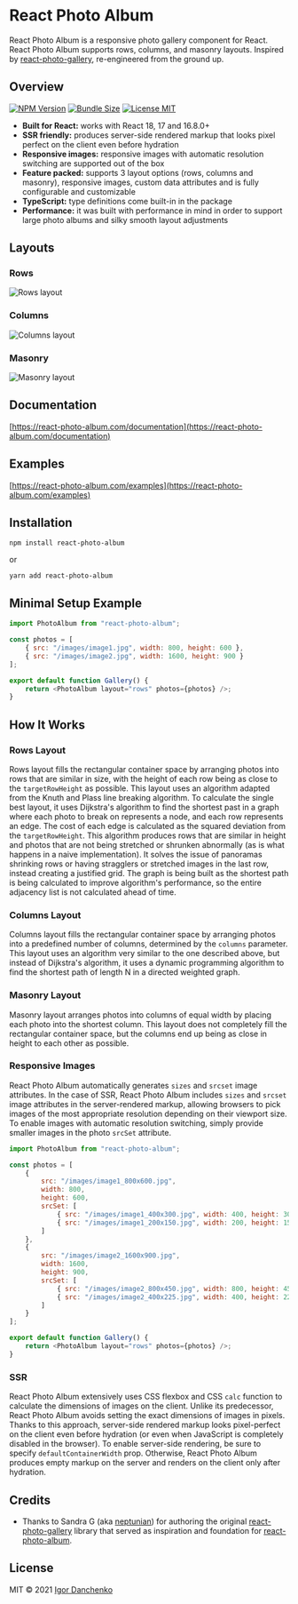 # React Photo Album

React Photo Album is a responsive photo gallery component for React. React Photo Album supports rows, columns, and
masonry layouts. Inspired by [react-photo-gallery](https://github.com/neptunian/react-photo-gallery), re-engineered from
the ground up.

## Overview

[![NPM Version](https://img.shields.io/npm/v/react-photo-album?color=blue)](https://www.npmjs.com/package/react-photo-album)
[![Bundle Size](https://img.shields.io/bundlephobia/minzip/react-photo-album?color=blue)](https://bundlephobia.com/package/react-photo-album)
[![License MIT](https://img.shields.io/npm/l/react-photo-album?color=blue)](LICENSE)

- **Built for React:** works with React 18, 17 and 16.8.0+
- **SSR friendly:** produces server-side rendered markup that looks pixel perfect on the client even before hydration
- **Responsive images:** responsive images with automatic resolution switching are supported out of the box
- **Feature packed:** supports 3 layout options (rows, columns and masonry), responsive images, custom data attributes
  and is fully configurable and customizable
- **TypeScript:** type definitions come built-in in the package
- **Performance:** it was built with performance in mind in order to support large photo albums and silky smooth layout
  adjustments

## Layouts

### Rows

![Rows layout](https://react-photo-album.com/images/layouts/rows.jpg)

### Columns

![Columns layout](https://react-photo-album.com/images/layouts/columns.jpg)

### Masonry

![Masonry layout](https://react-photo-album.com/images/layouts/masonry.jpg)

## Documentation

[https://react-photo-album.com/documentation](https://react-photo-album.com/documentation)

## Examples

[https://react-photo-album.com/examples](https://react-photo-album.com/examples)

## Installation

```shell
npm install react-photo-album
```

or

```shell
yarn add react-photo-album
```

## Minimal Setup Example

```js
import PhotoAlbum from "react-photo-album";

const photos = [
    { src: "/images/image1.jpg", width: 800, height: 600 },
    { src: "/images/image2.jpg", width: 1600, height: 900 }
];

export default function Gallery() {
    return <PhotoAlbum layout="rows" photos={photos} />;
}
```

## How It Works

### Rows Layout

Rows layout fills the rectangular container space by arranging photos into rows that are similar in size, with the
height of each row being as close to the `targetRowHeight` as possible. This layout uses an algorithm adapted from the
Knuth and Plass line breaking algorithm. To calculate the single best layout, it uses Dijkstra's algorithm to find the
shortest past in a graph where each photo to break on represents a node, and each row represents an edge. The cost of
each edge is calculated as the squared deviation from the `targetRowHeight`. This algorithm produces rows that are
similar in height and photos that are not being stretched or shrunken abnormally (as is what happens in a naive
implementation). It solves the issue of panoramas shrinking rows or having stragglers or stretched images in the last
row, instead creating a justified grid. The graph is being built as the shortest path is being calculated to improve
algorithm's performance, so the entire adjacency list is not calculated ahead of time.

### Columns Layout

Columns layout fills the rectangular container space by arranging photos into a predefined number of columns, determined
by the `columns` parameter. This layout uses an algorithm very similar to the one described above, but instead of
Dijkstra's algorithm, it uses a dynamic programming algorithm to find the shortest path of length N in a directed
weighted graph.

### Masonry Layout

Masonry layout arranges photos into columns of equal width by placing each photo into the shortest column. This layout
does not completely fill the rectangular container space, but the columns end up being as close in height to each other
as possible.

### Responsive Images

React Photo Album automatically generates `sizes` and `srcset` image attributes. In the case of SSR, React Photo Album
includes `sizes` and `srcset` image attributes in the server-rendered markup, allowing browsers to pick images of the
most appropriate resolution depending on their viewport size. To enable images with automatic resolution switching, 
simply provide smaller images in the photo `srcSet` attribute.

```js
import PhotoAlbum from "react-photo-album";

const photos = [
    {
        src: "/images/image1_800x600.jpg",
        width: 800,
        height: 600,
        srcSet: [
            { src: "/images/image1_400x300.jpg", width: 400, height: 300 },
            { src: "/images/image1_200x150.jpg", width: 200, height: 150 }
        ]
    },
    {
        src: "/images/image2_1600x900.jpg",
        width: 1600,
        height: 900,
        srcSet: [
            { src: "/images/image2_800x450.jpg", width: 800, height: 450 },
            { src: "/images/image2_400x225.jpg", width: 400, height: 225 }
        ]
    }
];

export default function Gallery() {
    return <PhotoAlbum layout="rows" photos={photos} />;
}
```

### SSR

React Photo Album extensively uses CSS flexbox and CSS `calc` function to calculate the dimensions of images on the
client. Unlike its predecessor, React Photo Album avoids setting the exact dimensions of images in pixels. Thanks to
this approach, server-side rendered markup looks pixel-perfect on the client even before hydration (or even when
JavaScript is completely disabled in the browser). To enable server-side rendering, be sure to specify 
`defaultContainerWidth` prop. Otherwise, React Photo Album produces empty markup on the server and renders on the client 
only after hydration.

## Credits

- Thanks to Sandra G (aka [neptunian](https://github.com/neptunian)) for authoring the
  original [react-photo-gallery](https://github.com/neptunian/react-photo-gallery) library that served as inspiration
  and foundation for [react-photo-album](https://github.com/igordanchenko/react-photo-album).

## License

MIT © 2021 [Igor Danchenko](https://github.com/igordanchenko)
